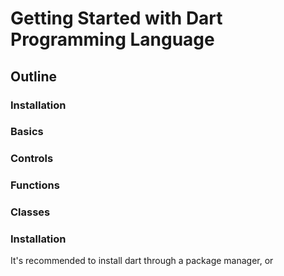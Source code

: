 # Getting Started with Dart Programming Language

## Outline

### Installation
### Basics
### Controls
### Functions
### Classes


### Installation

It's recommended to install dart through a package manager, or

